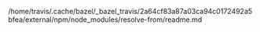 /home/travis/.cache/bazel/_bazel_travis/2a64cf83a87a03ca94c0172492a5bfea/external/npm/node_modules/resolve-from/readme.md